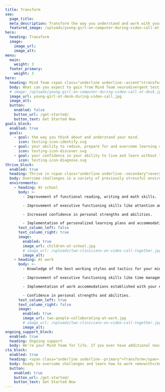 ```yaml
---
title: Transform
seo:
  page_title:
  meta_description: Transform the way you understand and work with your mind with the life-changing outcomes of Mind Team neurodivergent testing and treatment.
  featured_image: /uploads/young-girl-on-computer-during-video-call-at-desk.jpg
hero:
  heading: Transform
  image:
    image_url:
    image_alt:
menu:
  main:
    weight: 3
  footer_primary:
    weight: 3
hero:
  heading: Mind Team <span class="underline underline--accent">transformations</span>.
  body: What can you expect to gain from Mind Team neurodivergent testing and treatment services?
  # image: /uploads/young-girl-on-computer-during-video-call-at-desk.jpg
  image_url: young-girl-at-desk-during-video-call.jpg
  image_alt:
  button:
    enabled: false
    button_url: /get-started/
    button_text: Get Started Now
goals_block:
  enabled: true
  goals:
    - goal: the way you think about and understand your mind.
      icon: testing-icon-identify.svg
    - goal: your ability to reduce, prepare for and overcome learning challenges.
      icon: testing-icon-discover.svg
    - goal: your confidence in your ability to live and learn without limitation.
      icon: testing-icon-diagnose.svg
thrive_block: 
  enabled: true
  heading: Thrive in <span class="underline underline--secondary">every</span> environment.
  body: Overcome challenges in a variety of previously stressful environments with the life-changing outcomes of working with Mind Team.
  environments: 
    - heading: At school
      body: >-
        - Improvement of functional reading, writing and math skills.

        - Improvement of executive functioning skills like attention and concentration.

        - Increased confidence in personal strengths and abilities. 

        - Implementation of personalized learning plans and accommodations.
      text_column_left: false
      text_column_right: true
      image:
        enabled: true
        image_url: children-at-school.jpg
        # image_url: /uploads/two-clinicians-on-video-call-together.jpg
        image_alt:
    - heading: At work
      body: >-
        - Knowledge of the best working styles and tactics for your mind. 

        - Improvement of executive functioning skills like time management, prioritization and concentration.

        - Implementation of work accommodations established with your employer. 

        - Confidence in personal strengths and abilities.
      text_column_left: true
      text_column_right: false
      image:
        enabled: true
        image_url: two-people-collaborating-at-work.jpg
        # image_url: /uploads/two-clinicians-on-video-call-together.jpg
        image_alt:
ongoing_support_block: 
  enabled: true
  heading: Ongoing support
  body: We’re your Mind Team for life. If you ever have additional neurodivergent support needs, you can turn to the team who already knows your mind best and get the integrated, expert guidance you deserve.
cta_block:
  enabled: true
  heading: <span class="underline underline--primary">Transform</span> your life.
  body: Ready to overcome challenges and learn how to work <em>with</em> your mind? The process is simple! Get started by filling out our brief questionnaire. 
  button:
    enabled: true
    button_url: /get-started/
    button_text: Get Started Now
---
```


